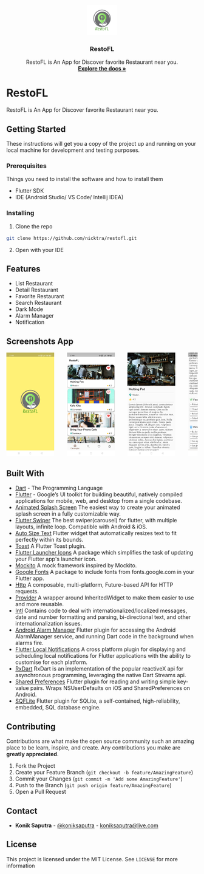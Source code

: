 <p align="center">
  <a href="https://github.com/nicktra/restofl">
    <img src="assets/icon/icon.png" alt="Logo" width="80" height="80">
  </a>
</p>

<h3 align="center">RestoFL</h3>

<p align="center">
    RestoFL is An App for Discover favorite Restaurant near you.
    <br />
    <a href="https://github.com/nicktra/restofl"><strong>Explore the docs »</strong></a>
</p>

# RestoFL

RestoFL is An App for Discover favorite Restaurant near you.

## Getting Started

These instructions will get you a copy of the project up and running on your local machine for development and testing purposes.

### Prerequisites

Things you need to install the software and how to install them

* Flutter SDK
* IDE (Android Studio/ VS Code/ Intellij IDEA)

### Installing

1. Clone the repo
```sh
git clone https://github.com/nicktra/restofl.git
```
2. Open with your IDE

## Features

* List Restaurant
* Detail Restaurant
* Favorite Restaurant
* Search Restaurant
* Dark Mode
* Alarm Manager
* Notification

## Screenshots App
<pre>
<img src="screenshots/screenshot1.jpg" width="25%">    <img src="screenshots/screenshot2.jpg" width="25%">    <img src="screenshots/screenshot3.jpg" width="25%">    <img src="screenshots/screenshot4.jpg" width="25%">    <img src="screenshots/screenshot5.jpg" width="25%">    <img src="screenshots/screenshot6.jpg" width="25%">    <img src="screenshots/screenshot7.jpg" width="25%">    <img src="screenshots/screenshot8.jpg" width="25%">    <img src="screenshots/screenshot9.jpg" width="25%">    <img src="screenshots/screenshot10.jpg" width="25%">    <img src="screenshots/screenshot11.jpg" width="25%">
</pre>

## Built With

* [Dart](https://dart.dev/) - The Programming Language
* [Flutter](https://flutter.dev/) -  Google’s UI toolkit for building beautiful, natively compiled applications for mobile, web, and desktop from a single codebase.
* [Animated Splash Screen](https://pub.dev/packages/animated_splash_screen) The easiest way to create your animated splash screen in a fully customizable way.
* [Flutter Swiper](https://pub.dev/packages/flutter_swiper) The best swiper(carousel) for flutter, with multiple layouts, infinite loop. Compatible with Android & iOS.
* [Auto Size Text](https://pub.dev/packages/auto_size_text) Flutter widget that automatically resizes text to fit perfectly within its bounds.
* [Toast](https://pub.dev/packages/toast) A Flutter Toast plugin.
* [Flutter Launcher Icons](https://pub.dev/packages/flutter_launcher_icons) A package which simplifies the task of updating your Flutter app's launcher icon.
* [Mockito](https://pub.dev/packages/mockito) A mock framework inspired by Mockito.
* [Google Fonts](https://pub.dev/packages/google_fonts) A package to include fonts from fonts.google.com in your Flutter app.
* [Http](https://pub.dev/packages/http) A composable, multi-platform, Future-based API for HTTP requests.
* [Provider](https://pub.dev/packages/provider) A wrapper around InheritedWidget to make them easier to use and more reusable.
* [Intl](https://pub.dev/packages/intl) Contains code to deal with internationalized/localized messages, date and number formatting and parsing, bi-directional text, and other internationalization issues.
* [Android Alarm Manager](https://pub.dev/packages/android_alarm_manager) Flutter plugin for accessing the Android AlarmManager service, and running Dart code in the background when alarms fire.
* [Flutter Local Notifications](https://pub.dev/packages/flutter_local_notifications) A cross platform plugin for displaying and scheduling local notifications for Flutter applications with the ability to customise for each platform.
* [RxDart](https://pub.dev/packages/rxdart) RxDart is an implementation of the popular reactiveX api for asynchronous programming, leveraging the native Dart Streams api.
* [Shared Preferences](https://pub.dev/packages/shared_preferences) Flutter plugin for reading and writing simple key-value pairs. Wraps NSUserDefaults on iOS and SharedPreferences on Android.
* [SQFLite](https://pub.dev/packages/sqflite) Flutter plugin for SQLite, a self-contained, high-reliability, embedded, SQL database engine.

## Contributing

Contributions are what make the open source community such an amazing place to be learn, inspire, and create. Any contributions you make are **greatly appreciated**.

1. Fork the Project
2. Create your Feature Branch (`git checkout -b feature/AmazingFeature`)
3. Commit your Changes (`git commit -m 'Add some AmazingFeature'`)
4. Push to the Branch (`git push origin feature/AmazingFeature`)
5. Open a Pull Request

## Contact

* **Konik Saputra** - [@koniksaputra](https://twitter.com/koniksaputra) - koniksaputra@live.com

## License

This project is licensed under the MIT License. See `LICENSE` for more information